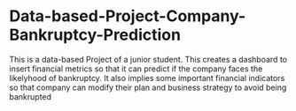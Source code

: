 # Data-based-Project-Company-Bankruptcy-Prediction
This is a data-based Project of a junior student. This creates a dashboard to insert financial metrics so that it can predict if the company faces the likelyhood of bankruptcy. It also implies some important financial indicators so that company can modify their plan and business strategy to avoid being bankrupted
